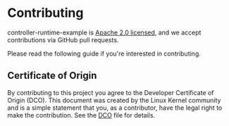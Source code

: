 # Contributing

controller-runtime-example is [Apache 2.0 licensed](LICENSE), and we accept contributions via
GitHub pull requests.

Please read the following guide if you're interested in contributing.

## Certificate of Origin

By contributing to this project you agree to the Developer Certificate of
Origin (DCO). This document was created by the Linux Kernel community and is a
simple statement that you, as a contributor, have the legal right to make the
contribution. See the [DCO](DCO) file for details.
